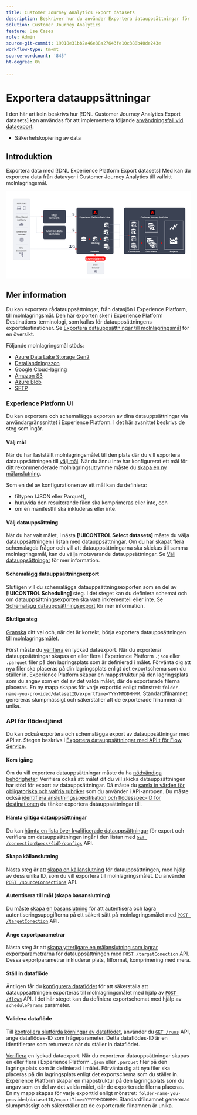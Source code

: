 ```yaml
---
title: Customer Journey Analytics Export datasets
description: Beskriver hur du använder Exportera datauppsättningar för att säkerhetskopiera dina data.
solution: Customer Journey Analytics
feature: Use Cases
role: Admin
source-git-commit: 19018e31bb2a46e88a27643fe10c388b40de243e
workflow-type: tm+mt
source-wordcount: '845'
ht-degree: 0%

---
```



# Exportera datauppsättningar

I den här artikeln beskrivs hur [!DNL Customer Journey Analytics Export datasets] kan användas för att implementera följande [användningsfall vid dataexport](overview.md):

- Säkerhetskopiering av data

## Introduktion

Exportera data med [!DNL Experience Platform Export datasets] Med kan du exportera data från datavyer i Customer Journey Analytics till valfritt molnlagringsmål.

![BI-tillägg](../assets/export-datasets.svg)

## Mer information

Du kan exportera rådatauppsättningar, från datasjön i Experience Platform, till molnlagringsmål. Den här exporten sker i Experience Platform Destinations-terminologi, som kallas för datauppsättningens exportdestinationer. Se [Exportera datauppsättningar till molnlagringsmål](https://experienceleague.adobe.com/en/docs/experience-platform/destinations/ui/activate/export-datasets) för en översikt.

Följande molnlagringsmål stöds:

- [Azure Data Lake Storage Gen2](https://experienceleague.adobe.com/en/docs/experience-platform/destinations/catalog/cloud-storage/adls-gen2)
- [Datallandningszon](https://experienceleague.adobe.com/en/docs/experience-platform/destinations/catalog/cloud-storage/data-landing-zone)
- [Google Cloud-lagring](https://experienceleague.adobe.com/en/docs/experience-platform/destinations/catalog/cloud-storage/google-cloud-storage)
- [Amazon S3](https://experienceleague.adobe.com/en/docs/experience-platform/destinations/catalog/cloud-storage/amazon-s3#changelog)
- [Azure Blob](https://experienceleague.adobe.com/en/docs/experience-platform/destinations/catalog/cloud-storage/azure-blob#changelog)
- [SFTP](https://experienceleague.adobe.com/en/docs/experience-platform/destinations/catalog/cloud-storage/sftp#changelog)


### Experience Platform UI

Du kan exportera och schemalägga exporten av dina datauppsättningar via användargränssnittet i Experience Platform. I det här avsnittet beskrivs de steg som ingår.

#### Välj mål

När du har fastställt molnlagringsmålet till den plats där du vill exportera datauppsättningen till [välj mål](https://experienceleague.adobe.com/en/docs/experience-platform/destinations/ui/activate/export-datasets#select-destination). När du ännu inte har konfigurerat ett mål för ditt rekommenderade molnlagringsutrymme måste du [skapa en ny målanslutning](https://experienceleague.adobe.com/en/docs/experience-platform/destinations/ui/connect-destination).

Som en del av konfigurationen av ett mål kan du definiera:

- filtypen (JSON eller Parquet),
- huruvida den resulterande filen ska komprimeras eller inte, och
- om en manifestfil ska inkluderas eller inte.


#### Välj datauppsättning

När du har valt målet, i nästa **[!UICONTROL Select datasets]** måste du välja datauppsättningen i listan med datauppsättningar. Om du har skapat flera schemalagda frågor och vill att datauppsättningarna ska skickas till samma molnlagringsmål, kan du välja motsvarande datauppsättningar. Se [Välj datauppsättningar](https://experienceleague.adobe.com/en/docs/experience-platform/destinations/ui/activate/export-datasets#select-datasets) för mer information.

#### Schemalägg datauppsättningsexport

Slutligen vill du schemalägga datauppsättningsexporten som en del av **[!UICONTROL Scheduling]** steg. I det steget kan du definiera schemat och om datauppsättningsexporten ska vara inkrementell eller inte. Se [Schemalägg datauppsättningsexport](https://experienceleague.adobe.com/en/docs/experience-platform/destinations/ui/activate/export-datasets#scheduling) för mer information.


#### Slutliga steg

[Granska](https://experienceleague.adobe.com/en/docs/experience-platform/destinations/ui/activate/export-datasets#review) ditt val och, när det är korrekt, börja exportera datauppsättningen till molnlagringsmålet.

Först måste du [verifiera](https://experienceleague.adobe.com/en/docs/experience-platform/destinations/ui/activate/export-datasets#verify) en lyckad dataexport. När du exporterar datauppsättningar skapas en eller flera i Experience Platform `.json` eller `.parquet` filer på den lagringsplats som är definierad i målet. Förvänta dig att nya filer ska placeras på din lagringsplats enligt det exportschema som du ställer in. Experience Platform skapar en mappstruktur på den lagringsplats som du angav som en del av det valda målet, där de exporterade filerna placeras. En ny mapp skapas för varje exporttid enligt mönstret: `folder-name-you-provided/datasetID/exportTime=YYYYMMDDHHMM`. Standardfilnamnet genereras slumpmässigt och säkerställer att de exporterade filnamnen är unika.

### API för flödestjänst

Du kan också exportera och schemalägga export av datauppsättningar med API:er. Stegen beskrivs i [Exportera datauppsättningar med API:t för Flow Service](https://experienceleague.adobe.com/en/docs/experience-platform/destinations/api/export-datasets).

#### Kom igång

Om du vill exportera datauppsättningar måste du ha [nödvändiga behörigheter](https://experienceleague.adobe.com/en/docs/experience-platform/destinations/api/export-datasets#permissions). Verifiera också att målet dit du vill skicka datauppsättningen har stöd för export av datauppsättningar. Då måste du [samla in värden för obligatoriska och valfria rubriker](https://experienceleague.adobe.com/en/docs/experience-platform/destinations/api/export-datasets#gather-values-headers) som du använder i API-anropen. Du måste också [identifiera anslutningsspecifikation och flödesspec-ID för destinationen](https://experienceleague.adobe.com/en/docs/experience-platform/destinations/api/export-datasets#gather-connection-spec-flow-spec) du tänker exportera datauppsättningar till.

#### Hämta giltiga datauppsättningar

Du kan [hämta en lista över kvalificerade datauppsättningar](https://experienceleague.adobe.com/en/docs/experience-platform/destinations/api/export-datasets#retrieve-list-of-available-datasets) för export och verifiera om datauppsättningen ingår i den listan med [`GET /connectionSpecs/{id}/configs`](https://developer.adobe.com/experience-platform-apis/references/destinations/#tag/Configurations/operation/getDatasets) API.


#### Skapa källanslutning

Nästa steg är att [skapa en källanslutning](https://experienceleague.adobe.com/en/docs/experience-platform/destinations/api/export-datasets#create-source-connection) för datauppsättningen, med hjälp av dess unika ID, som du vill exportera till molnlagringsmålet. Du använder [`POST /sourceConnections`](https://developer.adobe.com/experience-platform-apis/references/destinations/#tag/Source-connections/operation/postSourceConnection) API.

#### Autentisera till mål (skapa basanslutning)

Du måste [skapa en basanslutning](https://experienceleague.adobe.com/en/docs/experience-platform/destinations/api/export-datasets#create-base-connection) för att autentisera och lagra autentiseringsuppgifterna på ett säkert sätt på molnlagringsmålet med [`POST /targetConection`](https://developer.adobe.com/experience-platform-apis/references/destinations/#tag/Target-connections/operation/postTargetConnection) API.


#### Ange exportparametrar

Nästa steg är att [skapa ytterligare en målanslutning som lagrar exportparametrarna](https://experienceleague.adobe.com/en/docs/experience-platform/destinations/api/export-datasets#create-target-connection) för datauppsättningen med [`POST /targetConection`](https://developer.adobe.com/experience-platform-apis/references/destinations/#tag/Target-connections/operation/postTargetConnection) API. Dessa exportparametrar inkluderar plats, filformat, komprimering med mera.

#### Ställ in dataflöde

Äntligen får du [konfigurera dataflödet](https://experienceleague.adobe.com/en/docs/experience-platform/destinations/api/export-datasets#create-dataflow) för att säkerställa att datauppsättningen exporteras till molnlagringsmålet med hjälp av [`POST /flows`](https://developer.adobe.com/experience-platform-apis/references/destinations/#tag/Dataflows/operation/postFlow) API. I det här steget kan du definiera exportschemat med hjälp av `scheduleParams` parameter.

#### Validera dataflöde

Till [kontrollera slutförda körningar av dataflödet](https://experienceleague.adobe.com/en/docs/experience-platform/destinations/api/export-datasets#get-dataflow-runs), använder du [`GET /runs`](https://developer.adobe.com/experience-platform-apis/references/destinations/#tag/Dataflow-runs/operation/getFlowRuns) API, ange dataflödes-ID som frågeparameter. Detta dataflödes-ID är en identifierare som returneras när du ställer in dataflödet.

[Verifiera](https://experienceleague.adobe.com/en/docs/experience-platform/destinations/ui/activate/export-datasets#verify) en lyckad dataexport. När du exporterar datauppsättningar skapas en eller flera i Experience Platform `.json` eller `.parquet` filer på den lagringsplats som är definierad i målet. Förvänta dig att nya filer ska placeras på din lagringsplats enligt det exportschema som du ställer in. Experience Platform skapar en mappstruktur på den lagringsplats som du angav som en del av det valda målet, där de exporterade filerna placeras. En ny mapp skapas för varje exporttid enligt mönstret: `folder-name-you-provided/datasetID/exportTime=YYYYMMDDHHMM`. Standardfilnamnet genereras slumpmässigt och säkerställer att de exporterade filnamnen är unika.
